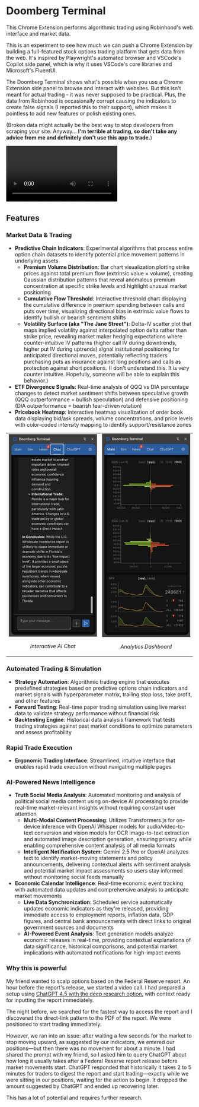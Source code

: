 # Doomberg Terminal

This Chrome Extension performs algorithmic trading using Robinhood's web interface and market data.

This is an experiment to see how much we can push a Chrome Extension by building a full-featured stock options trading platform that gets data from the web. It's inspired by Playwright's automated browser and VSCode's Copilot side panel, which is why it uses VSCode's core libraries and Microsoft's FluentUI.

The Doomberg Terminal shows what's possible when you use a Chrome Extension side panel to browse and interact with websites. But this isn't meant for actual trading - it was never supposed to be practical. Plus, the data from Robinhood is occasionally corrupt causing the indicators to create false signals (I reported this to their support), which makes it pointless to add new features or polish existing ones.

(Broken data might actually be the best way to stop developers from scraping your site. Anyway... **I'm terrible at trading, so don't take any advice from me and definitely don't use this app to trade.**)

![Doomberg Terminal Interface](docs/movies/overview.mp4)

## Features

### Market Data & Trading

- **Predictive Chain Indicators**: Experimental algorithms that process entire option chain datasets to identify potential price movement patterns in underlying assets
  - **Premium Volume Distribution**: Bar chart visualization plotting strike prices against total premium flow (extrinsic value × volume), creating Gaussian distribution patterns that reveal anomalous premium concentration at specific strike levels and highlight unusual market positioning
  - **Cumulative Flow Threshold**: Interactive threshold chart displaying the cumulative difference in premium spending between calls and puts over time, visualizing directional bias in extrinsic value flows to identify bullish or bearish sentiment shifts
  - **Volatility Surface (aka "The Jane Street")**: Delta-IV scatter plot that maps implied volatility against interpolated option delta rather than strike price, revealing market maker hedging expectations where counter-intuitive IV patterns (higher call IV during downtrends, higher put IV during uptrends) signal institutional positioning for anticipated directional moves, potentially reflecting traders purchasing puts as insurance against long positions and calls as protection against short positions. (I don't understand this. It is very counter intuitive. Hopefully, someone will be able to explain this behavior.)
- **ETF Divergence Signals**: Real-time analysis of QQQ vs DIA percentage changes to detect market sentiment shifts between speculative growth (QQQ outperformance = bullish speculation) and defensive positioning (DIA outperformance = bearish fear-driven rotation)
- **Pricebook Heatmap**: Interactive heatmap visualization of order book data displaying bid/ask spreads, volume concentrations, and price levels with color-coded intensity mapping to identify support/resistance zones

<table>
  <tr>
    <td width="50%">
      <img src="docs/images/interact-ai-chat.png" alt="Main Trading Interface" width="100%"/>
      <p align="center"><em>Interactive AI Chat</em></p>
    </td>
    <td width="50%">
      <img src="docs/images/news-alerts.png" alt="Analytics Dashboard" width="100%"/>
      <p align="center"><em>Analytics Dashboard</em></p>
    </td>
  </tr>
</table>

### Automated Trading & Simulation

- **Strategy Automation**: Algorithmic trading engine that executes predefined strategies based on predictive options chain indicators and market signals with hyperparameter matrix, trailing stop loss, take profit, and other features
- **Forward Testing**: Real-time paper trading simulation using live market data to validate strategy performance without financial risk
- **Backtesting Engine**: Historical data analysis framework that tests trading strategies against past market conditions to optimize parameters and assess profitability

### Rapid Trade Execution

- **Ergonomic Trading Interface**: Streamlined, intuitive interface that enables rapid trade execution without navigating multiple pages

### AI-Powered News Intelligence

- **Truth Social Media Analysis**: Automated monitoring and analysis of political social media content using on-device AI processing to provide real-time market-relevant insights without requiring constant user attention
  - **Multi-Modal Content Processing**: Utilizes Transformers.js for on-device inference with OpenAI Whisper models for audio/video-to-text conversion and vision models for OCR image-to-text extraction and automated image description generation, ensuring privacy while enabling comprehensive content analysis of all media formats
  - **Intelligent Notification System**: Gemini 2.5 Pro or OpenAI analyzes text to identify market-moving statements and policy announcements, delivering contextual alerts with sentiment analysis and potential market impact assessments so users stay informed without monitoring social feeds manually
- **Economic Calendar Intelligence**: Real-time economic event tracking with automated data updates and comprehensive analysis to anticipate market movements
  - **Live Data Synchronization**: Scheduled service automatically updates economic indicators as they're released, providing immediate access to employment reports, inflation data, GDP figures, and central bank announcements with direct links to original government sources and documents
  - **AI-Powered Event Analysis**: Text generation models analyze economic releases in real-time, providing contextual explanations of data significance, historical comparisons, and potential market implications with automated notifications for high-impact events

### Why this is powerful

My friend wanted to scalp options based on the Federal Reserve report. An hour before the report's release, we started a video call. I had prepared a setup using [ChatGPT 4.5 with the deep research option](https://chatgpt.com/share/681b9d00-4b0c-8004-8a47-c8bbdd3a4478), with context ready for inputting the report immediately.

The night before, we searched for the fastest way to access the report and I discovered the direct-link pattern to the PDF of the report. We were positioned to start trading immediately.

However, we ran into an issue: after waiting a few seconds for the market to stop moving upward, as suggested by our indicators, we entered our positions—but then there was no movement for about a minute. I had shared the prompt with my friend, so I asked him to query ChatGPT about how long it usually takes after a Federal Reserve report release before market movements start. ChatGPT responded that historically it takes 2 to 5 minutes for traders to digest the report and start trading—exactly while we were sitting in our positions, waiting for the action to begin. It dropped the amount suggested by ChatGPT and ended up recovering later.

This has a lot of potential and requires further research.
